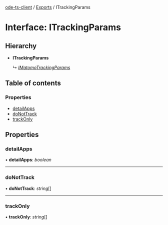 [ode-ts-client](../README.md) / [Exports](../modules.md) / ITrackingParams

# Interface: ITrackingParams

## Hierarchy

* **ITrackingParams**

  ↳ [*IMatomoTrackingParams*](imatomotrackingparams.md)

## Table of contents

### Properties

- [detailApps](itrackingparams.md#detailapps)
- [doNotTrack](itrackingparams.md#donottrack)
- [trackOnly](itrackingparams.md#trackonly)

## Properties

### detailApps

• **detailApps**: *boolean*

___

### doNotTrack

• **doNotTrack**: *string*[]

___

### trackOnly

• **trackOnly**: *string*[]
